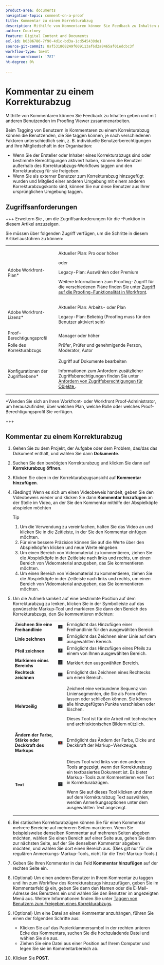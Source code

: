 ```yaml
---
product-area: documents
navigation-topic: comment-on-a-proof
title: Kommentar zu einem Korrekturabzug
description: Mithilfe von Kommentaren können Sie Feedback zu Inhalten geben und mit anderen Benutzenden im Proofing Viewer zusammenarbeiten.
author: Courtney
feature: Digital Content and Documents
exl-id: b0386786-7f90-4d1c-bd3a-1cd545430de1
source-git-commit: 8af531868249f609113af6d2a8465af01edcbc3f
workflow-type: tm+mt
source-wordcount: '787'
ht-degree: 0%

---
```


# Kommentar zu einem Korrekturabzug

Mithilfe von Kommentaren können Sie Feedback zu Inhalten geben und mit anderen Benutzenden im Proofing Viewer zusammenarbeiten.

Beim Tagging von Benutzern in Kommentaren zu einem Korrekturabzug können die Benutzenden, die Sie taggen können, je nach verschiedenen Faktoren unterschiedlich sein, z. B. individuelle Benutzerberechtigungen und Ihre Mitgliedschaft in der Organisation:

* Wenn Sie der Ersteller oder Inhaber eines Korrekturabzugs sind oder bestimmte Berechtigungen aktiviert haben, können Sie Benutzer außerhalb des Korrekturabzugs-Workflows taggen und den Korrekturabzug für sie freigeben.
* Wenn Sie als externer Benutzer zum Korrekturabzug hinzugefügt wurden und Mitglied einer anderen Umgebung mit einem anderen Korrekturabzugskonto sind, können Sie nur diese Benutzer aus Ihrer ursprünglichen Umgebung taggen. <!--For more information, see [Proofing collaboration limitations with people outside of your organization](../../../../review-and-approve-work/proofing/tips-tricks-and-troubleshooting/collaboration-with-members-outside-of-your-organization.md)-->

## Zugriffsanforderungen

+++ Erweitern Sie , um die Zugriffsanforderungen für die -Funktion in diesem Artikel anzuzeigen.

Sie müssen über folgenden Zugriff verfügen, um die Schritte in diesem Artikel ausführen zu können:

<table style="table-layout:auto"> 
 <col> 
 <col> 
 <tbody> 
  <tr> 
   <td role="rowheader">Adobe Workfront-Plan*</td> 
   <td> <p>Aktueller Plan: Pro oder höher</p> <p>oder</p> <p>Legacy-Plan: Auswählen oder Premium</p> <p>Weitere Informationen zum Proofing-Zugriff für die verschiedenen Pläne finden Sie unter <a href="/help/quicksilver/administration-and-setup/manage-workfront/configure-proofing/access-to-proofing-functionality.md" class="MCXref xref">Zugriff auf die Proofing-Funktionalität in Workfront</a>.</p> </td> 
  </tr> 
  <tr> 
   <td role="rowheader">Adobe Workfront-Lizenz*</td> 
   <td> <p>Aktueller Plan: Arbeits- oder Plan</p> <p>Legacy-Plan: Beliebig (Proofing muss für den Benutzer aktiviert sein)</p> </td> 
  </tr> 
  <tr> 
   <td role="rowheader">Proof-Berechtigungsprofil </td> 
   <td>Manager oder höher</td> 
  </tr> 
  <tr> 
   <td role="rowheader">Rolle des Korrekturabzugs</td> 
   <td>Prüfer, Prüfer und genehmigende Person, Moderator, Autor</td> 
  </tr> 
  <tr> 
   <td role="rowheader">Konfigurationen der Zugriffsebene*</td> 
   <td> <p>Zugriff auf Dokumente bearbeiten</p> <p>Informationen zum Anfordern zusätzlicher Zugriffsberechtigungen finden Sie unter <a href="../../../../workfront-basics/grant-and-request-access-to-objects/request-access.md" class="MCXref xref">Anfordern von Zugriffsberechtigungen für Objekte </a>.</p> </td> 
  </tr> 
 </tbody> 
</table>

&#42;Wenden Sie sich an Ihren Workfront- oder Workfront Proof-Administrator, um herauszufinden, über welchen Plan, welche Rolle oder welches Proof-Berechtigungsprofil Sie verfügen.

+++

## Kommentar zu einem Korrekturabzug

1. Gehen Sie zu dem Projekt, der Aufgabe oder dem Problem, das/das das Dokument enthält, und wählen Sie dann **Dokumente**.
1. Suchen Sie den benötigten Korrekturabzug und klicken Sie dann auf **Korrekturabzug öffnen**.

1. Klicken Sie oben in der Korrekturabzugsansicht auf **Kommentar hinzufügen**.
1. (Bedingt) Wenn es sich um einen Videobeweis handelt, geben Sie den Videobeweis wieder und klicken Sie dann **Kommentar hinzufügen** an der Stelle im Video, an der Sie den Kommentar mithilfe der Abspielköpfe abspielen möchten

   >[!TIP]
   >
   >1. Um die Verwendung zu vereinfachen, halten Sie das Video an und klicken Sie in die Zeitleiste, in der Sie den Kommentar einfügen möchten.
   >1. Für eine bessere Präzision können Sie auf die Werte über den Abspielköpfen klicken und neue Werte eingeben.
   >1. Um einen Bereich von Videomaterial zu kommentieren, ziehen Sie die Abspielköpfe in der Zeitleiste nach links und rechts, um einen Bereich von Videomaterial anzugeben, das Sie kommentieren möchten.
   >1. Um einen Bereich von Videomaterial zu kommentieren, ziehen Sie die Abspielköpfe in der Zeitleiste nach links und rechts, um einen Bereich von Videomaterial anzugeben, das Sie kommentieren möchten.

1. Um die Aufmerksamkeit auf eine bestimmte Position auf dem Korrekturabzug zu lenken, klicken Sie in der Symbolleiste auf das gewünschte Markup-Tool und markieren Sie dann den Bereich des Korrekturabzugs, den Sie kommentieren möchten:

   <table style="table-layout:auto"> 
    <col> 
    <col> 
    <col> 
    <tbody> 
     <tr> 
      <td role="rowheader"><strong>Zeichnen Sie eine Freihandlinie</strong> </td> 
      <td> <img src="assets/freehand-line.png"> </td> 
      <td>Ermöglicht das Hinzufügen einer Freihandlinie für den ausgewählten Bereich.</td> 
     </tr> 
     <tr> 
      <td role="rowheader"><strong>Linie zeichnen</strong> </td> 
      <td> <img src="assets/line.png"> </td> 
      <td>Ermöglicht das Zeichnen einer Linie auf dem ausgewählten Bereich.</td> 
     </tr> 
     <tr> 
      <td role="rowheader"><strong>Pfeil zeichnen</strong> </td> 
      <td> <img src="assets/arrow.png"> </td> 
      <td>Ermöglicht das Hinzufügen eines Pfeils zu einem von Ihnen ausgewählten Bereich.</td> 
     </tr> 
     <tr> 
      <td role="rowheader"><strong>Markieren eines Bereichs</strong> </td> 
      <td> <img src="assets/highlight.png"> </td> 
      <td>Markiert den ausgewählten Bereich.</td> 
     </tr> 
     <tr> 
      <td role="rowheader"><strong>Rechteck zeichnen</strong> </td> 
      <td> <img src="assets/rectangle.png"> </td> 
      <td>Ermöglicht das Zeichnen eines Rechtecks um einen Bereich.</td> 
     </tr> 
     <tr> 
      <td role="rowheader"><strong>Mehrzeilig</strong> </td> 
      <td> <img src="assets/polyline.png"> </td> 
      <td> <p>Zeichnet eine verbundene Sequenz von Liniensegmenten, die Sie als Form offen lassen oder schließen können. Sie können alle hinzugefügten Punkte verschieben oder löschen. </p> <p>Dieses Tool ist für die Arbeit mit technischen und architektonischen Bildern nützlich.</p> </td> 
     </tr> 
     <tr> 
      <td role="rowheader"><strong>Ändern der Farbe, Stärke oder Deckkraft des Markups</strong> </td> 
      <td> <img src="assets/change-color.png"> </td> 
      <td>Ermöglicht das Ändern der Farbe, Dicke und Deckkraft der Markup-Werkzeuge.</td> 
     </tr> 
     <tr> 
      <td role="rowheader"><strong>Text</strong> </td> 
      <td> <img src="assets/copy-of-text.png"> </td> 
      <td> <p>Dieses Tool wird links von den anderen Tools angezeigt, wenn der Korrekturabzug ein textbasiertes Dokument ist. Es bietet Markup-Tools zum Kommentieren von Text in Korrekturabzügen. <br></p> <p>Wenn Sie auf dieses Tool klicken und dann auf dem Korrekturabzug Text auswählen, werden Anmerkungsoptionen unter dem ausgewählten Text angezeigt.<br></p> </td> 
     </tr> 
    </tbody> 
   </table>

1. Bei statischen Korrekturabzügen können Sie für einen Kommentar mehrere Bereiche auf mehreren Seiten markieren. Wenn Sie beispielsweise denselben Kommentar auf mehreren Seiten abgeben möchten, wählen Sie einen Bereich auf einer Seite aus, gehen Sie dann zur nächsten Seite, auf der Sie denselben Kommentar abgeben möchten, und wählen Sie dort einen Bereich aus. (Dies gilt nur für die regulären Anmerkungs-Markup-Tools, nicht für die Text-Markup-Tools.)
1. Geben Sie Ihren Kommentar in das Feld **Kommentar hinzufügen** auf der rechten Seite ein.
1. (Optional) Um einen anderen Benutzer in Ihrem Kommentar zu taggen und ihn zum Workflow des Korrekturabzugs hinzuzufügen, geben Sie im Kommentarfeld @ ein, geben Sie dann den Namen oder die E-Mail-Adresse des Benutzers ein und wählen Sie den Benutzer im angezeigten Menü aus. Weitere Informationen finden Sie unter [Taggen von Benutzern zum Freigeben eines Korrekturabzugs](../../../../review-and-approve-work/proofing/reviewing-proofs-within-workfront/comment-on-a-proof/tag-users-to-share-proof.md).
1. (Optional) Um eine Datei an einen Kommentar anzuhängen, führen Sie einen der folgenden Schritte aus:

   * Klicken Sie auf das Papierklammersymbol in der rechten unteren Ecke des Kommentars, suchen Sie die hochzuladende Datei und wählen Sie sie aus.
   * Ziehen Sie eine Datei aus einer Position auf Ihrem Computer und legen Sie sie im Kommentarbereich ab.

1. Klicken Sie **POST**.
